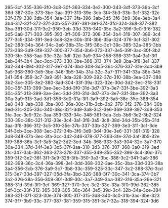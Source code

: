 395-3cf-355-336-3f0-3c8-30f-363-334-3e2-300-343-3df-373-39b-3cf
36d-387-30e-373-3be-3aa-391-313-39e-3cb-3f4-3b3-33b-3c1-332-32c
33f-379-338-3db-354-3aa-337-3fa-396-3ab-3d5-3f6-3b9-38e-3eb-3a4
3b4-317-32f-372-37f-30b-357-397-381-3e1-374-3fd-324-368-377-382
3ba-361-30d-311-3e2-350-3eb-33d-335-340-35e-3a2-396-3e0-3f6-382
3d5-3a8-371-303-395-393-3ff-306-372-308-354-3b4-319-307-389-3c4
377-3c5-334-391-3ed-3c8-32e-30b-3f4-3b6-35a-324-376-3cf-321-302
3e2-388-34b-364-34c-3e6-38b-31c-3f5-38c-3c1-39c-385-32a-385-3bb
373-368-3d9-3f8-337-300-377-354-3b6-373-337-3e5-39f-3ac-30f-3b2
330-3fe-358-3aa-33e-32a-3df-32d-3a9-334-358-398-331-3a4-3a1-3ff
3eb-34f-3b4-3ec-3cc-373-330-3be-366-313-374-3e9-3ba-3f8-3e1-337
3d2-344-394-302-317-3e7-374-3bd-308-3d5-36c-376-337-31e-3c4-3b9
3a5-368-380-3d5-3be-346-3b5-34b-31a-32c-3a7-311-341-33a-38b-345
341-354-359-3c7-3a9-391-3da-328-309-392-37d-310-38b-3ea-337-388
3b2-3ce-305-3e2-380-3ad-304-33f-39a-323-32e-30d-3d2-3ec-3f8-33f
30c-35f-313-399-3ae-3ec-3dd-3f0-31d-3d7-37b-3e7-33f-3be-392-3a3
30c-35f-313-399-3ae-3ec-3dd-3f0-31d-3d7-37b-3e7-33f-3be-392-3a3
30a-3a9-315-3ad-3d1-356-3d0-31a-3ff-3a9-392-3a5-38c-35e-388-354
3e8-348-3ab-338-3ba-303-36a-30c-31b-3cb-3b2-379-3f2-378-384-30b
3ed-31c-305-33c-340-38c-321-3d9-3a8-3c2-3e6-369-339-397-3d8-353
3fe-3ec-3e9-32c-3aa-353-333-34c-348-361-3da-3cb-3b6-3e2-3b2-324
330-39c-38c-321-312-33e-3c4-3a1-3f8-3a5-3c8-38d-34d-35b-35b-31d
3aa-3f8-366-3f2-3c5-3f0-35e-37b-337-33b-327-369-3e3-311-3c1-3de
34f-3cb-3ce-308-3ec-372-34b-3f6-3d9-3d4-30e-3e6-331-391-319-328
3d8-348-37b-3ec-3fa-3cc-342-346-378-377-363-3fe-37d-3af-3b5-32e
3f9-388-36b-3c1-3a5-3a2-3d2-3ed-34b-368-333-3a3-304-32c-3a7-370
30a-334-37d-34f-3e3-3c5-37f-3aa-310-3d3-376-307-368-3a0-319-3ed
3fc-347-3ab-362-363-373-378-337-355-349-355-352-396-3c4-30d-37c
359-3f2-3e2-36f-3f1-3e9-328-3fb-350-3a3-3bc-388-3c2-341-3a8-386
362-399-36c-3c4-36a-398-3e1-3dd-368-302-3ae-35c-3ba-33d-333-38a
3a4-356-3cb-376-3a9-3c7-3b8-33c-359-325-33c-347-3c2-388-37d-3cd
315-3e7-33d-397-327-35d-3fa-3bd-326-388-3f7-30c-341-3ca-374-3b7
3a2-326-39a-356-309-301-3d9-30c-3a7-349-3ba-382-316-35a-36e-321
388-31d-39d-3f1-3ef-369-327-370-3ec-3e2-33e-33a-3f0-39d-362-385
3df-3cc-33f-312-365-309-305-38c-364-3e5-39d-3c4-32b-34a-3ce-384
383-321-371-323-30e-374-300-317-315-3d8-340-3c0-31b-3ac-3be-323
374-3f7-3b9-33c-377-387-381-359-315-351-3c7-32a-318-394-324-3d6
